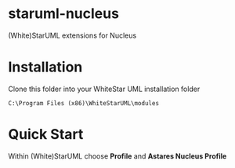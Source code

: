 # staruml-nucleus
(White)StarUML extensions for Nucleus


# Installation
Clone this folder into your WhiteStar UML installation folder

```
C:\Program Files (x86)\WhiteStarUML\modules
```

# Quick Start

Within (White)StarUML choose **Profile** and **Astares Nucleus Profile** 
